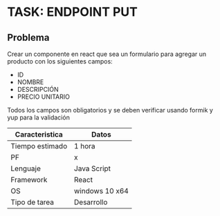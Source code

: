 # TASK: ENDPOINT PUT

## Problema

Crear un componente en react que sea un formulario para agregar un producto con los siguientes campos:

* ID
* NOMBRE
* DESCRIPCIÓN
* PRECIO UNITARIO

Todos los campos son obligatorios y se deben verificar usando formik y yup para la validación

| Caracteristica  | Datos          |
| --------------- | -------------- |
| Tiempo estimado | 1 hora         |
| PF              | x              |
| Lenguaje        | Java Script    |
| Framework       | React          |
| OS              | windows 10 x64 |
| Tipo de tarea   | Desarrollo     |
